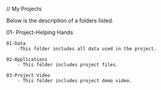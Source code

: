 // My Projects

Below is the description of a folders listed.

01- Project-Helping Hands

	01-Data
		-This folder includes all data used in the project.

	02-Applications
		- This folder includes project files.

	03-Project Video
		- This folder includes project demo video.	  
 
